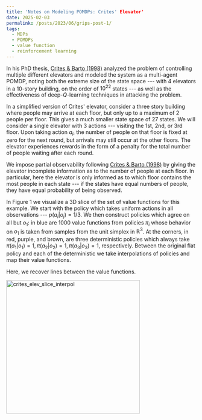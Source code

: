 ```yaml
---
title: 'Notes on Modeling POMDPs: Crites' Elevator'
date: 2025-02-03
permalink: /posts/2023/06/grips-post-1/
tags:
  - MDPs
  - POMDPs
  - value function
  - reinforcement learning
---
```


In his PhD thesis, [Crites & Barto (1998)](https://link.springer.com/article/10.1023/A:1007518724497) analyzed the problem of controlling multiple different elevators and modeled the system as a multi-agent POMDP, noting both the extreme size of the state space --- with 4 elevators in a 10-story building, on the order of $10^{22}$ states --- as well as the effectiveness of deep-$Q$-learning techniques in attacking the problem. 

In a simplified version of Crites' elevator, consider a three story building where people may arrive at each floor, but only up to a maximum of 2 people per floor. 
This gives a much smaller state space of 27 states. 
We will consider a single elevator with 3 actions --- visiting the 1st, 2nd, or 3rd floor. 
Upon taking action $a_i$, the number of people on that floor is fixed at zero for the next round, but arrivals may still occur at the other floors. 
The elevator experiences rewards in the form of a penalty for the total number of people waiting after each round.

We impose partial observability following [Crites & Barto (1998)](https://link.springer.com/article/10.1023/A:1007518724497) by giving the elevator incomplete information as to the number of people at each floor. 
In particular, here the elevator is only informed as to which floor contains the most people in each state --- if the states have equal numbers of people, they have equal probability of being observed.

In Figure 1 we visualize a 3D slice of the set of value functions for this example. 
We start with the policy which takes uniform actions in all observations --- $p(a_i | o_j) = 1/3$. 
We then construct policies which agree on all but $o_1$: in blue are 1000 value functions from policies $\pi_i$ whose behavior on $o_1$ is taken from samples from the unit simplex in $\mathbb{R}^3$. 
At the corners, in red, purple, and brown, are three deterministic policies which always take $\pi(a_1|o_1) = 1, \pi(a_2|o_2) = 1, \pi(a_3|o_3) = 1$, respectively. 
Between the original flat policy and each of the deterministic we take interpolations of policies and map their value functions. 

Here, we recover lines between the value functions.

<img width="354" alt="crites_elev_slice_interpol" src="https://github.com/user-attachments/assets/35b7a8cd-69f3-4458-b1c1-bf13a9aaabe5" />

